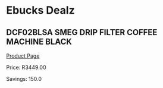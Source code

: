 
# Ebucks Dealz
## DCF02BLSA SMEG DRIP FILTER COFFEE MACHINE BLACK
[Product Page](https://www.ebucks.com/web/shop/productSelected.do?prodId=1158945819&catId=704984897)

Price: R3449.00

Savings: 150.0


	